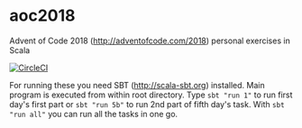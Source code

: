 # aoc2018
Advent of Code 2018 (http://adventofcode.com/2018) personal exercises in Scala

[![CircleCI](https://circleci.com/gh/lupari/aoc2018.svg?style=svg)](https://circleci.com/gh/lupari/aoc2018)

For running these you need SBT (http://scala-sbt.org) installed. 
Main program is executed from within root directory. Type
`sbt "run 1"` to run first day's first part or `sbt "run 5b"` to run 2nd part of fifth day's task.
With `sbt "run all"` you can run all the tasks in one go.
